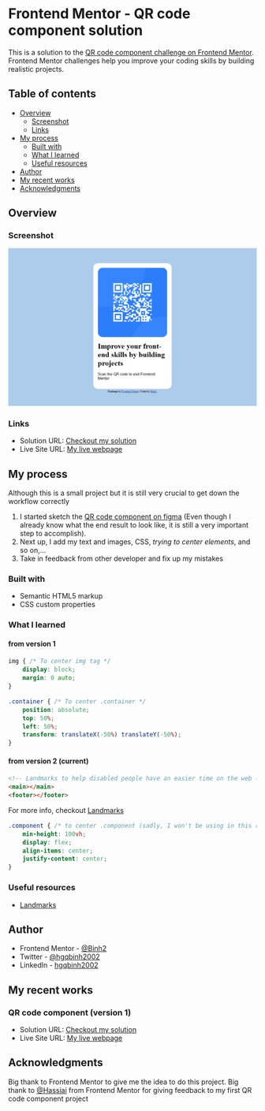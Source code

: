 # Frontend Mentor - QR code component solution

This is a solution to the [QR code component challenge on Frontend Mentor](https://www.frontendmentor.io/challenges/qr-code-component-iux_sIO_H). Frontend Mentor challenges help you improve your coding skills by building realistic projects. 

## Table of contents

- [Overview](#Overview)
  - [Screenshot](#Screenshot)
  - [Links](#Links)
- [My process](#My-process)
  - [Built with](#Built-with)
  - [What I learned](#What-I-learned)
  - [Useful resources](#Useful-resources)
- [Author](#Author)
- [My recent works](#My-recent-works)
- [Acknowledgments](#Acknowledgments)

## Overview

### Screenshot

![](./screenshot.jpg)

### Links

- Solution URL: [Checkout my solution](https://github.com/Binh2/qr-code-component-v2)
- Live Site URL: [My live webpage](https://binh2.github.io/qr-code-component-v2/)

## My process

Although this is a small project but it is still very crucial to get down the workflow correctly

1. I started sketch the [QR code component on figma](https://github.com/Binh2/qr-code-component-v2/blob/main/my%20QR%20code%20component.fig) (Even though I already know what the end result to look like, it is still a very important step to accomplish).
2. Next up, I add my text and images, CSS, *trying to center elements*, and so on,... 
3. Take in feedback from other developer and fix up my mistakes

### Built with

- Semantic HTML5 markup
- CSS custom properties

### What I learned

#### from version 1

```css
img { /* To center img tag */
	display: block;
	margin: 0 auto;
}
```

```css
.container { /* To center .container */
	position: absolute;
	top: 50%;
	left: 50%;
	transform: translateX(-50%) translateY(-50%);
}
```

#### from version 2 (current)

```html
<!-- Landmarks to help disabled people have an easier time on the web -->
<main></main>
<footer></footer>
```

For more info, checkout [Landmarks](https://dequeuniversity.com/rules/axe/4.3/landmark-one-main?application=axeAPI)

```css
.component { /* to center .component (sadly, I won't be using in this repo) */
	min-height: 100vh;
	display: flex;
	align-items: center;
	justify-content: center;
}
```

### Useful resources

- [Landmarks](https://dequeuniversity.com/rules/axe/4.3/landmark-one-main?application=axeAPI)

## Author

- Frontend Mentor - [@Binh2](https://www.frontendmentor.io/profile/Binh2)
- Twitter - [@hgqbinh2002](https://twitter.com/hgqbinh2002)
- LinkedIn - [hgqbinh2002](https://www.linkedin.com/in/hgqbinh2002/)

## My recent works

### QR code component (version 1)

- Solution URL: [Checkout my solution](https://github.com/Binh2/qr-code-component)
- Live Site URL: [My live webpage](https://binh2.github.io/qr-code-component/)

## Acknowledgments

Big thank to Frontend Mentor to give me the idea to do this project.
Big thank to [@Hassiai](https://www.frontendmentor.io/profile/Hassiai) from Frontend Mentor for giving feedback to my first QR code component project